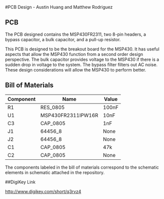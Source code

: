 #PCB Design - Austin Huang and Matthew Rodriguez

## PCB

The PCB designed contains the MSP430FR2311, two 8-pin headers, a bypass capacitor, a bulk capacitor, and a pull-up resistor.

This PCB is designed to be the breakout board for the MSP430. It has useful aspects that allow the MSP430 function from a second order 
design perspective. The bulk capacitor provides voltage to the MSP430 if there is a sudden drop in voltage to the system. The bypass filter
filters out AC noise. These design considerations will allow the MSP430 to perform better.

## Bill of Materials

|Component  | Name     	   	 |Value|
|-----------| ------------------ |-----|
|R1         | RES_0805 	   	 |100nF|
|U1         | MSP430FR2311IPW16R |10nF |
|C3         | CAP_0805	   	 |1nF  |
|J1         | 64456_8 	   	 |None |
|J2         | 64456_8 	   	 |None |
|C1         | CAP_0805 	   	 |47k  |
|C2         | CAP_0805           |None |

The components labeled in the bill of materials correspond to the schematic elements in schematic attached in the repository.

##DigiKey Link

http://www.digikey.com/short/q3rvz4

